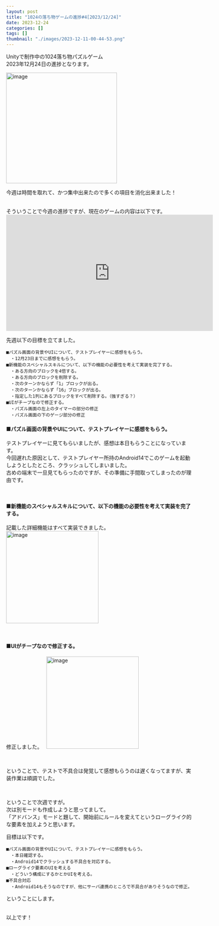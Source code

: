 ```yaml
---
layout: post
title: "1024の落ち物ゲームの進捗#4[2023/12/24]"
date: 2023-12-24
categories: []
tags: []
thumbnail: "./images/2023-12-11-00-44-53.png"
---
```


Unityで制作中の1024落ち物パズルゲーム  
2023年12月24日の進捗となります。  
  

<img src="{{ './images/2023-12-11-00-44-53.png' }}" alt="image" width="300" class="center-image"/>
  
今週は時間を取れて、かつ集中出来たので多くの項目を消化出来ました！  

  
<br>
そういうことで今週の進捗ですが、現在のゲームの内容は以下です。    
<iframe width="560" height="315" src="https://www.youtube.com/embed/vUWgUUgJxsQ" frameborder="0" allowfullscreen></iframe>  
  
<br>
  

先週以下の目標を立てました。  　
```
■パズル画面の背景やUIについて、テストプレイヤーに感想をもらう。  
　・12月23日までに感想をもらう。  
■新機能のスペシャルスキルについて、以下の機能の必要性を考えて実装を完了する。  
　・ある方向のブロックを4倍する。  
　・ある方向のブロックを削除する。  
　・次のターンかならず「1」ブロックが出る。  
　・次のターンかならず「16」ブロックが出る。  
　・指定した1列にあるブロックをすべて削除する。（強すぎる？）  
■UIがチープなので修正する。  
　・パズル画面の左上のタイマーの部分の修正  
　・パズル画面の下のゲージ部分の修正  
```
  
#### ■パズル画面の背景やUIについて、テストプレイヤーに感想をもらう。
テストプレイヤーに見てもらいましたが、感想は本日もらうことになっています。  
今回遅れた原因として、テストプレイヤー所持のAndroid14でこのゲームを起動しようとしたところ、クラッシュしてしまいました。  
古めの端末で一旦見てもらったのですが、その準備に手間取ってしまったのが理由です。  
  
<br>

#### ■新機能のスペシャルスキルについて、以下の機能の必要性を考えて実装を完了する。  
記載した詳細機能はすべて実装できました。
<img src="{{ './images/2023-12-24-23-29-42.png' }}" alt="image" width="250" class="center-image"/>

<br>


#### ■UIがチープなので修正する。  
修正しました。　
<img src="{{ './images/2023-12-24-23-29-25.png' }}" alt="image" width="250" class="center-image"/>

  
<br>
  
ということで、テストで不具合は発覚して感想もらうのは遅くなってますが、実装作業は順調でした。  
  
  
<br>
  
ということで次週ですが。  
次は別モードも作成しようと思ってまして。  
「アドバンス」モードと題して、開始前にルールを変えてというローグライク的な要素を加えようと思います。
  
目標は以下です。  
```
■パズル画面の背景やUIについて、テストプレイヤーに感想をもらう。  
　・本日確認する。
　・Android14でクラッシュする不具合を対応する。
■ローグライク要素のUIを考える
　・どういう構成にするかとかUIを考える。
■不具合対応
　・Android14もそうなのですが、他にサーバ連携のところで不具合がありそうなので修正。
```
ということにします。  
  
  
<br>
以上です！  
  
